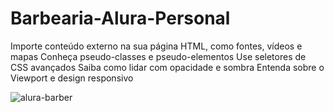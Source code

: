 # Barbearia-Alura-Personal
Importe conteúdo externo na sua página HTML, como fontes, vídeos e mapas Conheça pseudo-classes e pseudo-elementos Use seletores de CSS avançados Saiba como lidar com opacidade e sombra Entenda sobre o Viewport e design responsivo

![alura-barber](https://user-images.githubusercontent.com/87333479/195151726-bd5ff9eb-1f71-4e7a-a980-8a35722f1cf5.JPG)
